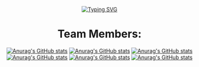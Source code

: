 <div align="center">

[![Typing SVG](https://readme-typing-svg.demolab.com?font=Bebas+Neue&size=30&duration=3000&pause=1000&color=CCDBE4&center=true&vCenter=true&width=500&height=60&lines=MT+Scripts;Quality+Resources+for+fivem;mt-scripts.tebex.io)](https://git.io/typing-svg)

  # Team Members:

  [![Anurag's GitHub stats](https://github-readme-stats.vercel.app/api?username=Marttins011&show_icons=true&theme=city_lights)](https://github.com/anuraghazra/github-readme-stats)
  [![Anurag's GitHub stats](https://github-readme-stats.vercel.app/api?username=Oliveira1904&show_icons=true&theme=city_lights)](https://github.com/anuraghazra/github-readme-stats)
    [![Anurag's GitHub stats](https://github-readme-stats.vercel.app/api?username=oSLaYN&show_icons=true&theme=city_lights)](https://github.com/anuraghazra/github-readme-stats)
  [![Anurag's GitHub stats](https://github-readme-stats.vercel.app/api?username=Eviltjuuh&show_icons=true&theme=city_lights)](https://github.com/anuraghazra/github-readme-stats)
  [![Anurag's GitHub stats](https://github-readme-stats.vercel.app/api?username=abdel1touimi&show_icons=true&theme=city_lights)](https://github.com/anuraghazra/github-readme-stats)
  [![Anurag's GitHub stats](https://github-readme-stats.vercel.app/api?username=Vendettass&show_icons=true&theme=city_lights)](https://github.com/anuraghazra/github-readme-stats)
  
</div>
